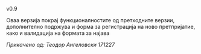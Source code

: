 v0.9

Оваа верзија покрај функционалностите од претходните верзии, дополнително подржува и форма за регистрација на ново претпријатие, како и валидација на формата за најава

*Прикачено од: Теодор Ангеловски 171227*